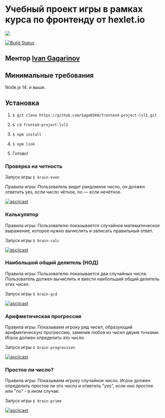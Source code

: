
# Учебный проект игры в рамках курса по фронтенду от hexlet.io

<a href="https://codeclimate.com/github/Saga6569/frontend-project-lvl1/maintainability"><img src="https://api.codeclimate.com/v1/badges/9014601b27c2cee4f689/maintainability" /></a>

[![Build Status](https://travis-ci.com/Saga6569/frontend-project-lvl1.svg?branch=master)](https://travis-ci.com/Saga6569/frontend-project-lvl1)


##  Ментор [Ivan Gagarinov](https://ru.hexlet.io/u/dzencot)

## Минимальные  требования

Node.js 14. и выше.

## Установка

1. `$ git clone https://github.com/Saga6569/frontend-project-lvl1.git`

3. `$ cd fronted-project-lvl1`

4. `$ npm install`

5. `$ npm link`

6.  Готово!

### Проверка на четность

Запуск игры `$ brain-even`

Правила игры: Пользователь видит рандомное число, он должен ответить yes, если число чётное, no — если нечётное.

[![asciicast](https://asciinema.org/a/CGdAdOmXx4yB2KvpTMUn39tqr.svg)](https://asciinema.org/a/CGdAdOmXx4yB2KvpTMUn39tqr)

### Калькулятор

Правила игры: Пользователю показывается случайное математическое выражение, которое нужно вычислить и записать правильный ответ.

Запуск игры `$ brain-calc`

[![asciicast](https://asciinema.org/a/8duYTDWtxar97mM6223FAdvzZ.svg)](https://asciinema.org/a/8duYTDWtxar97mM6223FAdvzZ)

### Наибольшой общий делитель (НОД)

Правила игры: Пользователю показывается два случайных числа. Пользователь должен вычислить и ввести наибольший общий делитель этих чисел.

Запуск игры `$ brain-gcd`

[![asciicast](https://asciinema.org/a/arIXMouusNC09hE2ngBB7JLfB.svg)](https://asciinema.org/a/arIXMouusNC09hE2ngBB7JLfB)

### Арифметическая прогрессия

Правила игры: Показываем игроку ряд чисел, образующий арифметическую прогрессию, заменив любое из чисел двумя точками. Игрок должен определить это число.

Запуск игры `$ brain-progression`

[![asciicast](https://asciinema.org/a/U0MSxFt2YhYD9aufPZD559ipa.svg)](https://asciinema.org/a/U0MSxFt2YhYD9aufPZD559ipa)

### Простое ли число?

Правила игры: Показываем игроку случайное число. Игрок должен определить простое ли это число и ответить "yes", если оно простое или "no" - в ином случае.

Запуск игры `$ brain-prime`

[![asciicast](https://asciinema.org/a/vOhKFK9eIO6aM9F6Ov5pkLD78.svg)](https://asciinema.org/a/vOhKFK9eIO6aM9F6Ov5pkLD78)

